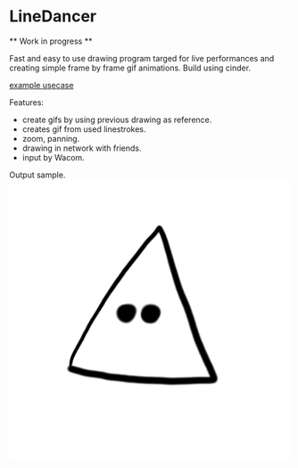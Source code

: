# LineDancer
** Work in progress **

Fast and easy to use drawing program targed for live performances and creating simple frame by frame gif animations.
Build using cinder.

[example usecase](https://vimeo.com/207618159)



Features:
- create gifs by using previous drawing as reference.
- creates gif from used linestrokes.
- zoom, panning.
- drawing in network with friends.
- input by Wacom.

Output sample.
![Image](/img/_2018-02-13-17-48-00_final.gif)
